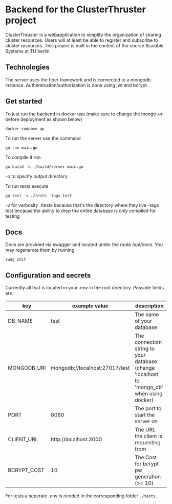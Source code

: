 # Backend for the ClusterThruster project

ClusterThruster is a webapplication to simplify the organization of sharing cluster resources.
Users will at least be able to register and subscribe to cluster resources.
This project is built in the context of the course Scalable Systems at TU berlin.

## Technologies

The server uses the fiber framework and is connected to a mongodb instance.
Authentication/authorization is done using jwt and bcrypt.

## Get started

To just run the backend in docker use (make sure to change the mongo-uri before deployment as shown below)
```
docker-compose up
```

To run the server use the command
```
go run main.go
```

To compile it  run
```
go build -o ./build/server main.go
```
-o to specify output directory

To run tests execute
```
go test -v ./tests -tags test
```
-v for verbosity
./tests because that's the directory where they live
-tags test because the ability to drop the entire database is only compiled for testing

## Docs

Docs are provided via swagger and located under the route /api/docs.
You may regenerate them by running 
```
swag init
```

## Configuration and secrets

Currently all that is located in your .env in the root directory.
Possible fields are :

| key        | example value                    | description                                                                                    |
|------------|----------------------------------|------------------------------------------------------------------------------------------------|
|DB_NAME     | test                             | The name of your database                                                                      |
|MONGODB_URI | mongodb://localhost:27017/test   | The connection string to your database<br/>(change 'localhost' to 'mongo_db' when using docker) |
|PORT        | 8080                             | The port to start the server on                                                                |
|CLIENT_URL  | http://localhost:3000            | The URL the client is requesting from                                                          |
|BCRYPT_COST | 10                               | The Cost for bcrypt pw generation (>= 10)                                                      |

For tests a seperate .env is needed in the corresponding folder `./tests`.
